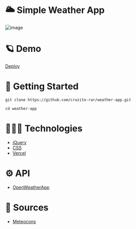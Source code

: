 # 🌥️ Simple Weather App

![image](https://github.com/cruzito-x/weather-app/assets/54298536/720db061-d3cb-4df4-a256-482cd2de3717)


# 🪐 Demo

[Deploy](https://weather-app-v2-one.vercel.app/)

# 🏴 Getting Started

```
git clone https://github.com/cruzito-rar/weather-app.git
```
```
cd weather-app
```

# 🧑🏻‍💻 Technologies

- [jQuery](https://jquery.com/)
- [CSS](https://developer.mozilla.org/es/docs/Web/CSS)
- [Vercel](https://vercel.com)

# ⚙️ API

- [OpenWeatherApp](https://openweathermap.org/)

# 🔨 Sources

- [Meteocons](https://bas.dev/work/meteocons)
